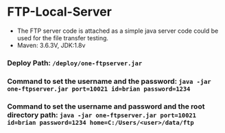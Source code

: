 # FTP-Local-Server

- The FTP server code is attached as a simple java server code could be used for the file transfer testing.
- Maven: 3.6.3V, JDK:1.8v

### Deploy Path: `/deploy/one-ftpserver.jar`

### Command to set the username and the password: `java -jar one-ftpserver.jar port=10021 id=brian password=1234`

### Command to set the username and password and the root directory path: `java -jar one-ftpserver.jar port=10021 id=brian password=1234 home=C:/Users/<user>/data/ftp`



